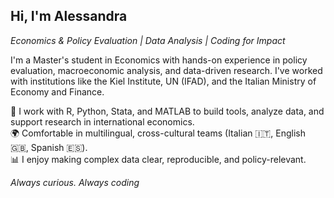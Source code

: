 ## Hi, I'm Alessandra <br/>
_Economics & Policy Evaluation | Data Analysis | Coding for Impact_ <br/>

I'm a Master's student in Economics with hands-on experience in policy evaluation, macroeconomic analysis, and data-driven research. I've worked with institutions like the Kiel Institute, UN (IFAD), and the Italian Ministry of Economy and Finance. <br/>

🔧 I work with R, Python, Stata, and MATLAB to build tools, analyze data, and support research in international economics. <br/>
🌍 Comfortable in multilingual, cross-cultural teams (Italian 🇮🇹, English 🇬🇧, Spanish 🇪🇸). <br/>
📊 I enjoy making complex data clear, reproducible, and policy-relevant. <br/>

_Always curious. Always coding_
